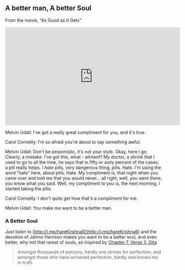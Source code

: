 <!-- title: Jahnvi Harrison -->

## A better man, A better Soul

From the movie, "As Good as it Gets"

<iframe width="560" height="315" src="https://www.youtube.com/embed/A75AgrH5eqc" frameborder="0" allow="accelerometer; autoplay; clipboard-write; encrypted-media; gyroscope; picture-in-picture" allowfullscreen></iframe>

Melvin Udall:  I've got a really great compliment for you, and it's true.

Carol Connelly:  I'm so afraid you're about to say something awful.

Melvin Udall:  Don't be pessimistic, it's not your style. Okay, here I go: Clearly, a mistake. I've got this, what - ailment? My doctor, a shrink that I used to go to all the time, he says that in fifty or sixty percent of the cases, a pill really helps. I *hate* pills, very dangerous thing, pills. Hate. I'm using the word "hate" here, about pills. Hate. My compliment is, that night when you came over and told me that you would never... all right, well, you were there, you know what you said. Well, my compliment to you is, the next morning, I started taking the pills.

Carol Connelly:  I don't quite get how that's a compliment for me.

Melvin Udall:  You make me want to be a better man.


### A Better Soul

Just listen to [http://j.mp/hareKirshna6](http://j.mp/hareKrishna6) and the devotion of Jahnvi Harrison makes you want to be a better soul, and even better, why not that rarest of souls, as inspired by [Chapter 7, Verse 3, Gita](https://www.holy-bhagavad-gita.org/chapter/7/verse/3)

> Amongst thousands of persons, hardly one strives for perfection; and amongst those who have achieved perfection, hardly one knows me in truth.



